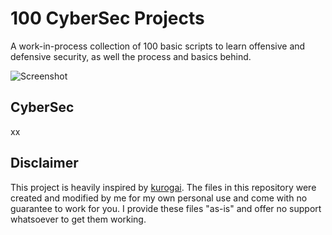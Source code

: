 # 100 CyberSec Projects

A work-in-process collection of 100 basic scripts to learn offensive and defensive security, as well the process and basics behind. 

![Screenshot](https://i.imgur.com/DJ0w1vn.png)

## CyberSec
xx

## Disclaimer
This project is heavily inspired by [kurogai](https://github.com/kurogai/100-redteam-projects). The files in this repository were created and modified by me for my own personal use and come with no guarantee to work for you. I provide these files "as-is" and offer no support whatsoever to get them working. 
